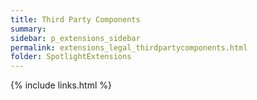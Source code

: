 ```yaml
---
title: Third Party Components
summary:
sidebar: p_extensions_sidebar
permalink: extensions_legal_thirdpartycomponents.html
folder: SpotlightExtensions
---
```


{% include links.html %}
